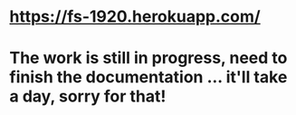 # https://fs-1920.herokuapp.com/

# The work is still in progress, need to finish the documentation ... it'll take a day, sorry for that!
